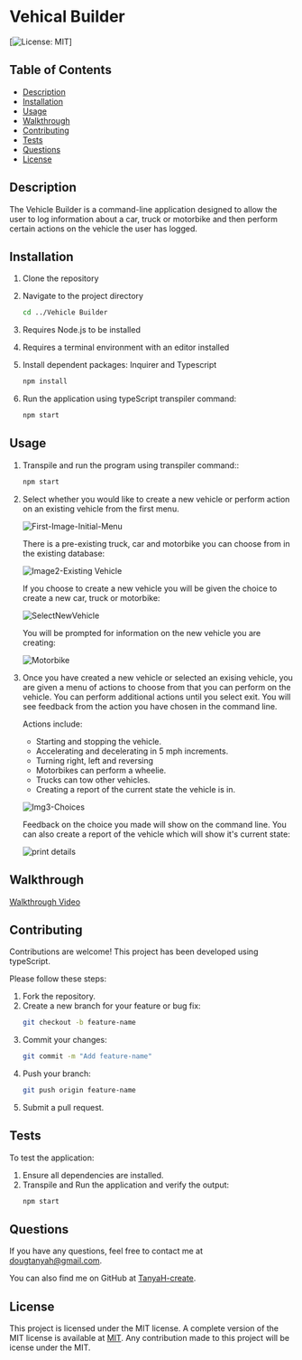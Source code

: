 # Vehical Builder
[![License: MIT](https://img.shields.io/badge/License-MIT-yellow.svg)] 

## Table of Contents
- [Description](#description)
- [Installation](#installation)
- [Usage](#usage)
- [Walkthrough](#walkthrough)
- [Contributing](#contributing)
- [Tests](#tests)
- [Questions](#questions)
- [License](#license)

## Description
The Vehicle Builder is a command-line application designed to allow the user to log information about a car, truck or motorbike and then perform certain actions on the vehicle the user has logged. 


## Installation

1. Clone the repository

2. Navigate to the project directory 
   ```bash
   cd ../Vehicle Builder

3. Requires Node.js to be installed

4. Requires a terminal environment with an editor installed

5. Install dependent packages: Inquirer and Typescript
   ```bash
   npm install

6.  Run the application using typeScript transpiler command:
    ```bash
    npm start

## Usage
1. Transpile and run the program using transpiler command::
   ```bash
   npm start 

2. Select whether you would like to create a new vehicle or perform action on an existing vehicle from the first menu.  

    ![First-Image-Initial-Menu](https://github.com/user-attachments/assets/ef24a2b3-abab-42b2-9723-2fbbd5798cd6)


    There is a pre-existing truck, car and motorbike you can choose from in the existing database:  

    ![Image2-Existing Vehicle](https://github.com/user-attachments/assets/f75f9151-ef32-4fe1-9625-9e07773fb400) 

    If you choose to create a new vehicle you will be given the choice to create a new car, truck or motorbike:

    ![SelectNewVehicle](https://github.com/user-attachments/assets/ce6f7f9c-593a-4e81-ade9-4c3f15efe361)


   You will be prompted for information on the new vehicle you are creating:
   
   ![Motorbike](https://github.com/user-attachments/assets/de81d747-568f-4707-b22f-1fd8e195967e)


4. Once you have created a new vehicle or selected an exising vehicle, you are given a menu of actions to choose from that you can perform on the vehicle. You can perform additional actions until you select exit. You will see feedback from the action you have chosen in the command line.

      Actions include:
      - Starting and stopping the vehicle.
      - Accelerating and decelerating in 5 mph increments.
      - Turning right, left and reversing
      - Motorbikes can perform a wheelie.
      - Trucks can tow other vehicles.
      - Creating a report of the current state the vehicle is in.


      ![Img3-Choices](https://github.com/user-attachments/assets/472d8175-faa6-4ccc-ae6c-c54841dff2fb)


   Feedback on the choice you made will show on the command line. You can also create a report of the vehicle which will show it's current state:
        
      ![print details](https://github.com/user-attachments/assets/9011a624-4c69-4562-913a-fac0edf65b14)

## Walkthrough

[Walkthrough Video](https://drive.google.com/file/d/1ap_g0afTHNN4WEPI1nkhBGUq6-Yq-Joq/view?usp=sharing) 


## Contributing
Contributions are welcome! This project has been developed using typeScript.

Please follow these steps:

1.	Fork the repository.
2.	Create a new branch for your feature or bug fix:
    ```bash
    git checkout -b feature-name
3.	Commit your changes:
    ```bash
    git commit -m "Add feature-name"
4.	Push your branch:
    ```bash
    git push origin feature-name
5.	Submit a pull request.

## Tests
To test the application:
1.	Ensure all dependencies are installed.
2.	Transpile and Run the application and verify the output:
    ```bash
    npm start

## Questions

 If you have any questions, feel free to contact me at dougtanyah@gmail.com.

 You can also find me on GitHub at [TanyaH-create](https://github.com/TanyaH-create).



## License
This project is licensed under the MIT license. A complete version of the MIT license is available at [MIT](https://opensource.org/licenses/MIT).
Any contribution made to this project will be icense under the MIT.
 
